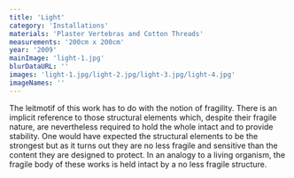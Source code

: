 ```yaml
---
title: 'Light'
category: 'Installations'
materials: 'Plaster Vertebras and Cotton Threads'
measurements: '200cm x 200cm'
year: '2009'
mainImage: 'light-1.jpg'
blurDataURL: ''
images: 'light-1.jpg/light-2.jpg/light-3.jpg/light-4.jpg'
imageNames: ''
---
```


The leitmotif of this work has to do with the notion of fragility. There is an implicit reference to those structural elements which, despite their fragile nature, are nevertheless required to hold the whole intact and to provide stability. One would have expected the structural elements to be the strongest but as it turns out they are no less fragile and sensitive than the content they are designed to protect. In an analogy to a living organism, the fragile body of these works is held intact by a no less fragile structure.